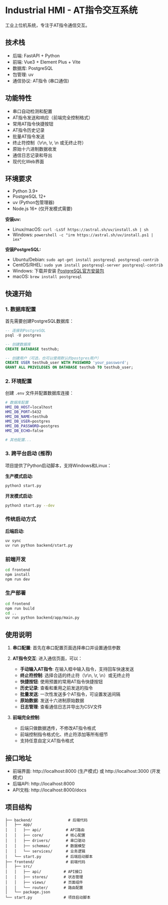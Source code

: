 # Industrial HMI - AT指令交互系统

工业上位机系统，专注于AT指令通信交互。

## 技术栈

- 后端: FastAPI + Python
- 前端: Vue3 + Element Plus + Vite
- 数据库: PostgreSQL
- 包管理: uv
- 通信协议: AT指令 (串口通信)

## 功能特性

- 串口自动检测和配置
- AT指令发送和响应（前端完全控制格式）
- 常用AT指令快捷按钮
- AT指令历史记录
- 批量AT指令发送
- 终止符控制（\r\n, \r, \n 或无终止符）
- 原始十六进制数据收发
- 通信日志记录和导出
- 现代化Web界面


## 环境要求

- Python 3.9+
- PostgreSQL 12+
- uv (Python包管理器)
- Node.js 16+ (仅开发模式需要)

**安装uv:**
- Linux/macOS: `curl -LsSf https://astral.sh/uv/install.sh | sh`
- Windows: `powershell -c "irm https://astral.sh/uv/install.ps1 | iex"`

**安装PostgreSQL:**
- Ubuntu/Debian: `sudo apt-get install postgresql postgresql-contrib`
- CentOS/RHEL: `sudo yum install postgresql-server postgresql-contrib`
- Windows: 下载并安装 [PostgreSQL官方安装包](https://www.postgresql.org/download/windows/)
- macOS: `brew install postgresql`

## 快速开始

### 1. 数据库配置

首先需要创建PostgreSQL数据库：

```sql
-- 连接到PostgreSQL
psql -U postgres

-- 创建数据库
CREATE DATABASE testhub;

-- 创建用户（可选，也可以使用默认的postgres用户）
CREATE USER testhub_user WITH PASSWORD 'your_password';
GRANT ALL PRIVILEGES ON DATABASE testhub TO testhub_user;
```

### 2. 环境配置

创建 `.env` 文件并配置数据库连接：

```bash
# 数据库配置
HMI_DB_HOST=localhost
HMI_DB_PORT=5432
HMI_DB_NAME=testhub
HMI_DB_USER=postgres
HMI_DB_PASSWORD=postgres
HMI_DB_ECHO=false

# 其他配置...
```

### 3. 跨平台启动 (推荐)

项目提供了Python启动脚本，支持Windows和Linux：

**生产模式启动:**
```bash
python3 start.py
```

**开发模式启动:**
```bash
python3 start.py --dev
```

### 传统启动方式

**后端启动:**
```bash
uv sync
uv run python backend/start.py
```

### 前端开发

```bash
cd frontend
npm install
npm run dev
```

### 生产部署

```bash
cd frontend
npm run build
cd ..
uv run python backend/app/main.py
```

## 使用说明

1. **串口配置**: 首先在串口配置页面选择串口并设置通信参数

2. **AT指令交互**: 进入通信页面，可以：
   - **手动输入AT指令**: 在输入框中输入指令，支持回车快速发送
   - **终止符控制**: 选择合适的终止符（\r\n, \r, \n）或无终止符
   - **快捷按钮**: 使用预置的常用AT指令快捷按钮
   - **历史记录**: 查看和重用之前发送的指令
   - **批量发送**: 一次性发送多个AT指令，可设置发送间隔
   - **原始数据**: 发送十六进制原始数据
   - **日志管理**: 查看通信日志并导出为CSV文件

3. **前端完全控制**: 
   - 后端只做数据透传，不修改AT指令格式
   - 前端控制指令格式化、终止符添加等所有细节
   - 支持任意自定义AT指令格式

## 接口地址

- 前端界面: http://localhost:8000 (生产模式) 或 http://localhost:3000 (开发模式)
- 后端API: http://localhost:8000
- API文档: http://localhost:8000/docs

## 项目结构

```
├── backend/                # 后端代码
│   ├── app/
│   │   ├── api/           # API路由
│   │   ├── core/          # 核心配置
│   │   ├── drivers/       # 串口驱动
│   │   ├── schemas/       # 数据模型
│   │   └── services/      # 业务逻辑
│   └── start.py           # 后端启动脚本
├── frontend/              # 前端代码
│   ├── src/
│   │   ├── api/          # API接口
│   │   ├── stores/       # 状态管理
│   │   ├── views/        # 页面组件
│   │   └── router/       # 路由配置
│   └── package.json
└── start.py              # 项目启动脚本
```